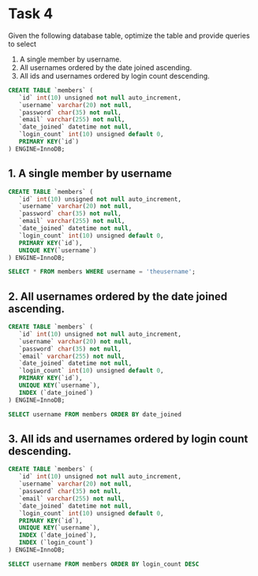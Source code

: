 # Task 4

Given the following database table, optimize the table and provide queries to select

 1. A single member by username.
 2. All usernames ordered by the date joined ascending.
 3. All ids and usernames ordered by login count descending.

```sql
CREATE TABLE `members` (
   `id` int(10) unsigned not null auto_increment,
   `username` varchar(20) not null,
   `password` char(35) not null,
   `email` varchar(255) not null,
   `date_joined` datetime not null,
   `login_count` int(10) unsigned default 0,
   PRIMARY KEY(`id`)
) ENGINE=InnoDB;
```



## 1. A single member by username

```sql
CREATE TABLE `members` (
   `id` int(10) unsigned not null auto_increment,
   `username` varchar(20) not null,
   `password` char(35) not null,
   `email` varchar(255) not null,
   `date_joined` datetime not null,
   `login_count` int(10) unsigned default 0,
   PRIMARY KEY(`id`),
   UNIQUE KEY(`username`)
) ENGINE=InnoDB;
```

```sql
SELECT * FROM members WHERE username = 'theusername';
```



## 2. All usernames ordered by the date joined ascending.

```sql
CREATE TABLE `members` (
   `id` int(10) unsigned not null auto_increment,
   `username` varchar(20) not null,
   `password` char(35) not null,
   `email` varchar(255) not null,
   `date_joined` datetime not null,
   `login_count` int(10) unsigned default 0,
   PRIMARY KEY(`id`),
   UNIQUE KEY(`username`),   
   INDEX (`date_joined`)
) ENGINE=InnoDB;
```

```sql
SELECT username FROM members ORDER BY date_joined
```


## 3. All ids and usernames ordered by login count descending.

```sql
CREATE TABLE `members` (
   `id` int(10) unsigned not null auto_increment,
   `username` varchar(20) not null,
   `password` char(35) not null,
   `email` varchar(255) not null,
   `date_joined` datetime not null,
   `login_count` int(10) unsigned default 0,
   PRIMARY KEY(`id`),
   UNIQUE KEY(`username`),   
   INDEX (`date_joined`),
   INDEX (`login_count`)
) ENGINE=InnoDB;
```

```sql
SELECT username FROM members ORDER BY login_count DESC
```
